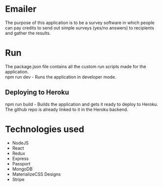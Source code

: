 # Emailer

The purpose of this application is to be a survey software in which people can pay credits to send out simple surveys (yes/no answers) to recipients and gather the results.

# Run

The package.json file contains all the custom run scripts made for the application. \
npm run dev - Runs the application in developer mode.

## Deploying to Heroku

npm run build - Builds the application and gets it ready to deploy to Heroku. The github repo is already linked to it in the Heroku backend.

# Technologies used

- NodeJS
- React
- Redux
- Express
- Passport
- MongoDB
- MaterializeCSS Designs
- Stripe
